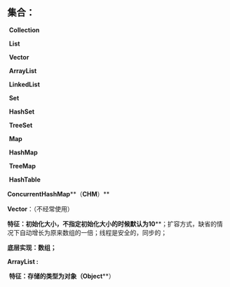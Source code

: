 ## 集合：

​         **Collection**

​                            **List**

​                                     **Vector**

​                                     **ArrayList**

​                                     **LinkedList**

​                            **Set**

​                                     **HashSet**

​                                     **TreeSet**

​         **Map**

​                   **HashMap**

​                   **TreeMap**

​                   **HashTable**

​                   **ConcurrentHashMap****（****CHM****）**

 

**Vector**：（不经常使用）

**特征：初始化大小，不指定初始化大小的时候默认为10****；扩容方式，缺省的情况下自动增长为原来数组的一倍；线程是安全的，同步的；

**底层实现：数组；**

 

**ArrayList :**

​         **特征：存储的类型为对象（Object****）

